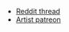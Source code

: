 * [Reddit thread](https://www.reddit.com/r/Star_Wars_Maps/comments/kkurw4/ukf92_armored_train_details_in_the_comments/)
* [Artist patreon](https://www.patreon.com/GimmiePig)